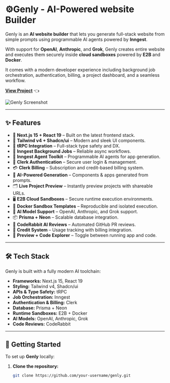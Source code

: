 # ⚙️Genly - AI-Powered website Builder

Genly is an **AI website builder** that lets you generate full-stack website from simple prompts using programmable AI agents powered by **Inngest**.  

With support for **OpenAI**, **Anthropic**, and **Grok**, Genly creates entire website and executes them securely inside **cloud sandboxes** powered by **E2B** and **Docker**.  

It comes with a modern developer experience including background job orchestration, authentication, billing, a project dashboard, and a seamless workflow.

**[View Project](https://genly-lemon.vercel.app/)** 👈  

![Genly Screenshot](screenshot.png)

---

## ✨ Features

- 🚀 **Next.js 15 + React 19** – Built on the latest frontend stack.  
- 🎨 **Tailwind v4 + Shadcn/ui** – Modern and sleek UI components.  
- 📡 **tRPC Integration** – Full-stack type safety and DX.  
- 🔁 **Inngest Background Jobs** – Reliable async workflows.  
- 🧠 **Inngest Agent Toolkit** – Programmable AI agents for app generation.  
- 🔐 **Clerk Authentication** – Secure user login & management.  
- 💳 **Clerk Billing** – Subscription and credit-based billing system.  
- 🧱 **AI-Powered Generation** – Components & apps generated from prompts.  
- 🗂️ **Live Project Preview** – Instantly preview projects with shareable URLs.  
- 🖥️ **E2B Cloud Sandboxes** – Secure runtime execution environments.  
- 🐳 **Docker Sandbox Templates** – Reproducible and isolated execution.  
- 🤖 **AI Model Support** – OpenAI, Anthropic, and Grok support.  
- 📦 **Prisma + Neon** – Scalable database integration.  
- 🤖 **CodeRabbit AI Reviews** – Automated GitHub PR reviews.  
- 🧾 **Credit System** – Usage tracking with billing integration.  
- 🧪 **Preview + Code Explorer** – Toggle between running app and code.  

---

## 🛠️ Tech Stack

Genly is built with a fully modern AI toolchain:

- **Frameworks:** Next.js 15, React 19  
- **Styling:** Tailwind v4, Shadcn/ui  
- **APIs & Type Safety:** tRPC  
- **Job Orchestration:** Inngest  
- **Authentication & Billing:** Clerk  
- **Database:** Prisma + Neon  
- **Runtime Sandboxes:** E2B + Docker  
- **AI Models:** OpenAI, Anthropic, Grok  
- **Code Reviews:** CodeRabbit  

---

## 🚀 Getting Started

To set up **Genly** locally:

1. **Clone the repository:**
   ```bash
   git clone https://github.com/your-username/genly.git
